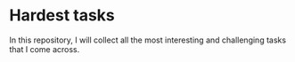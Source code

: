# Hardest tasks
In this repository, I will collect all the most interesting and challenging tasks that I come across.
